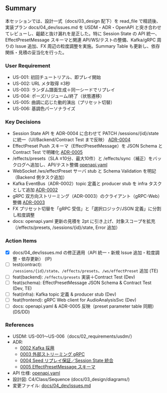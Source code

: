 ## Summary
本セッションでは、設計一式（docs/03_design 配下）を read_file で精読後、実装プラン docs/04_dev/issues.md を USDM・ADR・OpenAPI と突き合わせてレビューし、齟齬と抜け漏れを是正した。特に Session State の API 統一、EffectPresetMessage スキーマと関連 API/WS/テストの整備、Kafka/gRPC 周りの Issue 追加、FX 周辺の粒度調整を実施。Summary Table も更新し、依存関係・見積の妥当化を行った。

### User Requirement
- US-001: 初回チュートリアル、即プレイ開始
- US-002: URL メタ取得 ≤3秒
- US-003: ランダム譜面生成＋同一シードでリプレイ
- US-004: ポーズ/リジューム/終了（状態遷移）
- US-005: 曲調に応じた動的演出（プリセット切替）
- US-006: 基調色パーソナライズ

### Key Decisions
- Session State API を ADR-0004 に合わせて PATCH /sessions/{id}/state に統一（UI/Backend/Contract Test まで反映） [ADR-0004](docs/03_design/adr/0004-beatmap-seed-replay-and-session-state.md)
- EffectPreset Push スキーマ（EffectPresetMessage）を JSON Schema と Contract Test で明確化 [ADR-0005](docs/03_design/adr/0005-effect-preset-message-schema.md)
- /effects/presets（SLA ≤10分、最大10件）と /effects/sync（補正）をバックログへ追加し、API/テスト整備 [openapi.yaml](docs/03_design/api/openapi.yaml)
- WebSocket /ws/effectPreset サーバ stub と Schema Validation を明記（Backend 側タスク追加）
- Kafka EventBus（ADR-0002）topic 定義と producer stub を infra タスクとして追加 [ADR-0002](docs/03_design/adr/0002-message-broker-kafka.md)
- gRPC 双方向ストリーミング（ADR-0003）のクライアント（gRPC-Web）整備 [ADR-0003](docs/03_design/adr/0003-external-streaming-grpc.md)
- FX プリセット切替を「gRPC 受信」と「選択ロジック/JSON 定義」に分割し粒度調整
- docs: openapi.yaml 更新の見積を 2pt に引き上げ、対象スコープを拡充（/effects/presets, /sessions/{id}/state, Error 追加）

### Action Items
- [x] docs/04_dev/issues.md の修正適用（API 統一・新規 Issue 追加・粒度調整・依存更新） (IP)
- [ ] test(contract): `/sessions/{id}/state`、`/effects/presets`、`/ws/effectPreset` 追加 (TE)
- [ ] feat(backend): `/effects/presets` 実装＋Contract Test (Dev)
- [ ] feat(schema): EffectPresetMessage JSON Schema & Contract Test (Dev, TE)
- [ ] feat(infra): Kafka topic 定義 & producer stub (Dev)
- [ ] feat(frontend): gRPC Web client for AudioAnalysisSvc (Dev)
- [ ] docs: openapi.yaml & ADR-0005 反映（preset parameter table 同期） (DS/DD)

### References
- USDM: US-001〜US-006（docs/02_requirements/usdm/）
- ADR: 
  - [0002 Kafka 採用](docs/03_design/adr/0002-message-broker-kafka.md)
  - [0003 外部ストリーミング gRPC](docs/03_design/adr/0003-external-streaming-grpc.md)
  - [0004 Seed リプレイ保証／Session State 統合](docs/03_design/adr/0004-beatmap-seed-replay-and-session-state.md)
  - [0005 EffectPresetMessage スキーマ](docs/03_design/adr/0005-effect-preset-message-schema.md)
- API 仕様: [openapi.yaml](docs/03_design/api/openapi.yaml)
- 設計図: C4/Class/Sequence (docs/03_design/diagrams/)
- 変更ファイル: [docs/04_dev/issues.md](docs/04_dev/issues.md)
